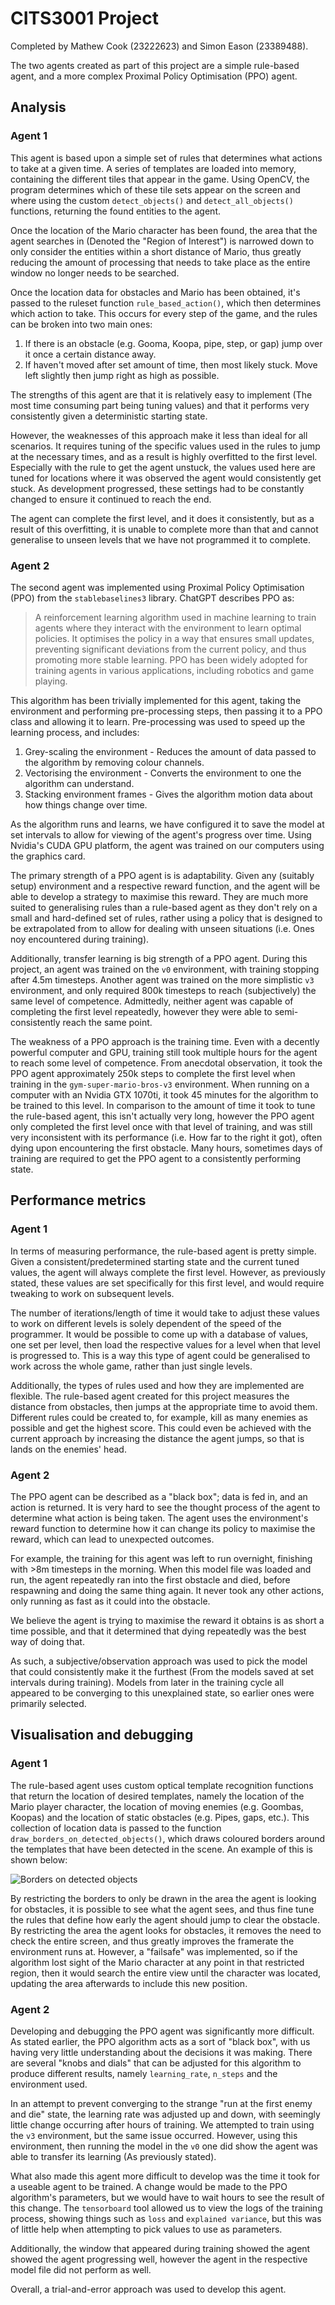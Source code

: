 # CITS3001 Project

Completed by Mathew Cook (23222623) and Simon Eason (23389488).

The two agents created as part of this project are a simple rule-based agent, and a more complex Proximal Policy Optimisation (PPO) agent.

## Analysis

### Agent 1

This agent is based upon a simple set of rules that determines what actions to take at a given time. A series of templates are loaded into memory, containing the different tiles that appear in the game. Using OpenCV, the program determines which of these tile sets appear on the screen and where using the custom ``detect_objects()`` and ``detect_all_objects()`` functions, returning the found entities to the agent.

Once the location of the Mario character has been found, the area that the agent searches in (Denoted the "Region of Interest") is narrowed down to only consider the entities within a short distance of Mario, thus greatly reducing the amount of processing that needs to take place as the entire window no longer needs to be searched.

Once the location data for obstacles and Mario has been obtained, it's passed to the ruleset function ``rule_based_action()``, which then determines which action to take. This occurs for every step of the game, and the rules can be broken into two main ones:

1.   If there is an obstacle (e.g. Gooma, Koopa, pipe, step, or gap) jump over it once a certain distance away.
2.   If haven't moved after set amount of time, then most likely stuck. Move left slightly then jump right as high as possible.

The strengths of this agent are that it is relatively easy to implement (The most time consuming part being tuning values) and that it performs very consistently given a deterministic starting state.

However, the weaknesses of this approach make it less than ideal for all scenarios. It requires tuning of the specific values used in the rules to jump at the necessary times, and as a result is highly overfitted to the first level. Especially with the rule to get the agent unstuck, the values used here are tuned for locations where it was observed the agent would consistently get stuck. As development progressed, these settings had to be constantly changed to ensure it continued to reach the end.

The agent can complete the first level, and it does it consistently, but as a result of this overfitting, it is unable to complete more than that and cannot generalise to unseen levels that we have not programmed it to complete.

### Agent 2

The second agent was implemented using Proximal Policy Optimisation (PPO) from the `stablebaselines3` library. ChatGPT describes PPO as:

>   A reinforcement learning algorithm used in machine learning to train agents where they interact with the environment to learn optimal policies. It optimises the policy in a way that ensures small updates, preventing significant deviations from the current policy, and thus promoting more stable learning. PPO has been widely adopted for training agents in various applications, including robotics and game playing.

This algorithm has been trivially implemented for this agent, taking the environment and performing pre-processing steps, then passing it to a PPO class and allowing it to learn. Pre-processing was used to speed up the learning process, and includes:

1.   Grey-scaling the environment - Reduces the amount of data passed to the algorithm by removing colour channels.
1.   Vectorising the environment - Converts the environment to one the algorithm can understand.
1.   Stacking environment frames - Gives the algorithm motion data about how things change over time.

As the algorithm runs and learns, we have configured it to save the model at set intervals to allow for viewing of the agent's progress over time. Using Nvidia's CUDA GPU platform, the agent was trained on our computers using the graphics card.

The primary strength of a PPO agent is is adaptability. Given any (suitably setup) environment and a respective reward function, and the agent will be able to develop a strategy to maximise this reward. They are much more suited to generalising rules than a rule-based agent as they don't rely on a small and hard-defined set of rules, rather using a policy that is designed to be extrapolated from to allow for dealing with unseen situations (i.e. Ones noy encountered during training).

Additionally, transfer learning is big strength of a PPO agent. During this project, an agent was trained on the `v0` environment, with training stopping after 4.5m timesteps. Another agent was trained on the more simplistic `v3` environment, and only required 800k timesteps to reach (subjectively) the same level of competence. Admittedly, neither agent was capable of completing the first level repeatedly, however they were able to semi-consistently reach the same point.

The weakness of a PPO approach is the training time. Even with a decently powerful computer and GPU, training still took multiple hours for the agent to reach some level of competence. From anecdotal observation, it took the PPO agent approximately 250k steps to complete the first level when training in the `gym-super-mario-bros-v3` environment. When running on a computer with an Nvidia GTX 1070ti, it took 45 minutes for the algorithm to be trained to this level. In comparison to the amount of time it took to tune the rule-based agent, this isn't actually very long, however the PPO agent only completed the first level once with that level of training, and was still very inconsistent with its performance (i.e. How far to the right it got), often dying upon encountering the first obstacle. Many hours, sometimes days of training are required to get the PPO agent to a consistently performing state.

## Performance metrics

### Agent 1

In terms of measuring performance, the rule-based agent is pretty simple. Given a consistent/predetermined starting state and the current tuned values, the agent will always complete the first level. However, as previously stated, these values are set specifically for this first level, and would require tweaking to work on subsequent levels.

The number of iterations/length of time it would take to adjust these values to work on different levels is solely dependent of the speed of the programmer. It would be possible to come up with a database of values, one set per level, then load the respective values for a level when that level is progressed to. This is a way this type of agent could be generalised to work across the whole game, rather than just single levels. 

Additionally, the types of rules used and how they are implemented are flexible. The rule-based agent created for this project measures the distance from obstacles, then jumps at the appropriate time to avoid them. Different rules could be created to, for example, kill as many enemies as possible and get the highest score. This could even be achieved with the current approach by increasing the distance the agent jumps, so that is lands on the enemies' head.

### Agent 2

The PPO agent can be described as a "black box"; data is fed in, and an action is returned. It is very hard to see the thought process of the agent to determine what action is being taken. The agent uses the environment's reward function to determine how it can change its policy to maximise the reward, which can lead to unexpected outcomes. 

For example, the training for this agent was left to run overnight, finishing with >8m timesteps in the morning. When this model file was loaded and run, the agent repeatedly ran into the first obstacle and died, before respawning and doing the same thing again. It never took any other actions, only running as fast as it could into the obstacle.

We believe the agent is trying to maximise the reward it obtains is as short a time possible, and that it determined that dying repeatedly was the best way of doing that.

As such, a subjective/observation approach was used to pick the model that could consistently make it the furthest (From the models saved at set intervals during training). Models from later in the training cycle all appeared to be converging to this unexplained state, so earlier ones were primarily selected.

## Visualisation and debugging

### Agent 1

The rule-based agent uses custom optical template recognition functions that return the location of desired templates, namely the location of the Mario player character, the location of moving enemies (e.g. Goombas, Koopas) and the location of static obstacles (e.g. Pipes, gaps, etc.). This collection of location data is passed to the function `draw_borders_on_detected_objects()`, which draws coloured borders around the templates that have been detected in the scene. An example of this is shown below:

![Borders on detected objects](report_assets/rule_based_debug.png)

By restricting the borders to only be drawn in the area the agent is looking for obstacles, it is possible to see what the agent sees, and thus fine tune the rules that define how early the agent should jump to clear the obstacle. By restricting the area the agent looks for obstacles, it removes the need to check the entire screen, and thus greatly improves the framerate the environment runs at. However, a "failsafe" was implemented, so if the algorithm lost sight of the Mario character at any point in that restricted region, then it would search the entire view until the character was located, updating the area afterwards to include this new position.

### Agent 2

Developing and debugging the PPO agent was significantly more difficult. As stated earlier, the PPO algorithm acts as a sort of "black box", with us having very little understanding about the decisions it was making. There are several "knobs and dials" that can be adjusted for this algorithm to produce different results, namely `learning_rate`, `n_steps` and the environment used.

In an attempt to prevent converging to the strange "run at the first enemy and die" state, the learning rate was adjusted up and down, with seemingly little change occurring after hours of training. We attempted to train using the `v3` environment, but the same issue occurred. However, using this environment, then running the model in the `v0` one did show the agent was able to transfer its learning (As previously stated).

What also made this agent more difficult to develop was the time it took for a useable agent to be trained. A change would be made to the PPO algorithm's parameters, but we would have to wait hours to see the result of this change. The `tensorboard` tool allowed us to view the logs of the training process, showing things such as `loss` and `explained variance`, but this was of little help when attempting to pick values to use as parameters.

Additionally, the window that appeared during training showed the agent showed the agent progressing well, however the agent in the respective model file did not perform as well.

Overall, a trial-and-error approach was used to develop this agent.

